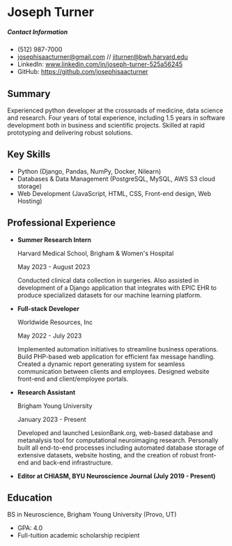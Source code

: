 # Joseph Turner

##### Contact Information

- (512) 987-7000 
- josephisaacturner@gmail.com // jiturner@bwh.harvard.edu
- LinkedIn: www.linkedin.com/in/joseph-turner-525a56245
- GitHub: https://github.com/josephisaacturner

## Summary

Experienced python developer at the crossroads of medicine, data science and research. Four years of total experience, including 1.5 years in software development both in business and scientific projects. Skilled at rapid prototyping and delivering robust solutions.

## Key Skills

- Python (Django, Pandas, NumPy, Docker, Nilearn)
- Databases & Data Management (PostgreSQL, MySQL, AWS S3 cloud storage)
- Web Development (JavaScript, HTML, CSS, Front-end design, Web Hosting)

## Professional Experience

- **Summer Research Intern**

    Harvard Medical School, Brigham & Women's Hospital
    
    May 2023 - August 2023
    

    Conducted clinical data collection in surgeries. Also assisted in development of a Django application that integrates with EPIC EHR to produce specialized datasets for our machine learning platform.

- **Full-stack Developer**

    Worldwide Resources, Inc
    
    May 2022 - July 2023

    Implemented automation initiatives to streamline business operations. Build PHP-based web application for efficient fax message handling. Created a dynamic report generating system for seamless communication between clients and employees. Designed website front-end and client/employee portals.

- **Research Assistant**

    Brigham Young University
    
    January 2023 - Present

    Developed and launched LesionBank.org, web-based database and metanalysis tool for computational neuroimaging research. Personally built all end-to-end processes including automated database storage of extensive datasets, website hosting, and the creation of robust front-end and back-end infrastructure.

- **Editor at CHIASM, BYU Neuroscience Journal (July 2019 - Present)**

## Education

BS in Neuroscience, Brigham Young University (Provo, UT) 

- GPA: 4.0
- Full-tuition academic scholarship recipient
